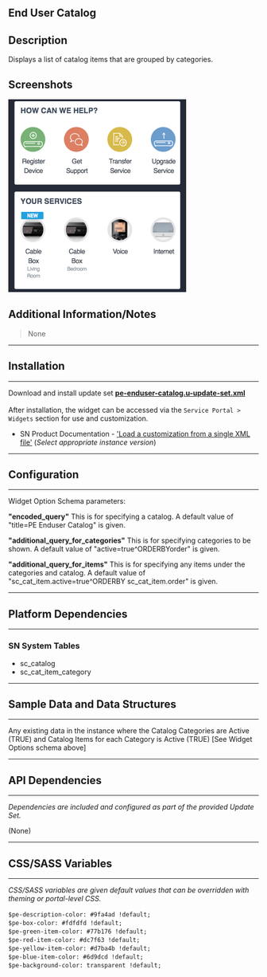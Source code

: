 ## End User Catalog

## Description

Displays a list of catalog items that are grouped by categories.

## Screenshots
![](../images/pe-enduser-catalog.png)

## Additional Information/Notes 
> None
---
## Installation
---
Download and install update set **[pe-enduser-catalog.u-update-set.xml](pe-enduser-catalog.u-update-set.xml)** <br/><br/>
After installation, the widget can be accessed via the `Service Portal > Widgets` section for use and customization.<br/>
* SN Product Documentation - ['Load a customization from a single XML file'](https://docs.servicenow.com/search?q=Load+a+customization+from+a+single+XML+file)   (<i>Select appropriate instance version</i>)

---
## Configuration
---
Widget Option Schema parameters:

**"encoded_query"** This is for specifying a catalog. A default value of "title=PE Enduser Catalog" is given.

**"additional_query_for_categories"** This is for specifying categories to be shown. A default value of "active=true^ORDERBYorder" is given.

**"additional_query_for_items"** This is for specifying any items under the categories and catalog. A default value of "sc_cat_item.active=true^ORDERBY sc_cat_item.order" is given.

---
## Platform Dependencies
---
### SN System Tables
* sc_catalog
* sc_cat_item_category


---
## Sample Data and Data Structures
---
Any existing data in the instance where the Catalog Categories are Active (TRUE) and Catalog Items for each Category is Active (TRUE) [See Widget Options schema above]

---
## API Dependencies
---
<i>Dependencies are included and configured as part of the provided Update Set.</i>

(None)

---
## CSS/SASS Variables
---
_CSS/SASS variables are given default values that can be overridden with theming or portal-level CSS._

`$pe-description-color: #9fa4ad !default;`<br/>
`$pe-box-color: #fdfdfd !default;`<br/>
`$pe-green-item-color: #77b176 !default;`<br/>
`$pe-red-item-color: #dc7f63 !default;`<br/>
`$pe-yellow-item-color: #d7ba4b !default;`<br/>
`$pe-blue-item-color: #6d9dcd !default;`<br/>
`$pe-background-color: transparent !default;`<br/>